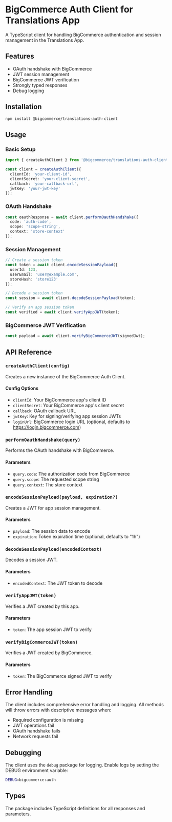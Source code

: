 # BigCommerce Auth Client for Translations App

A TypeScript client for handling BigCommerce authentication and session management in the Translations App.

## Features

- OAuth handshake with BigCommerce
- JWT session management
- BigCommerce JWT verification
- Strongly typed responses
- Debug logging

## Installation

```bash
npm install @bigcommerce/translations-auth-client
```

## Usage

### Basic Setup

```typescript
import { createAuthClient } from '@bigcommerce/translations-auth-client';

const client = createAuthClient({
  clientId: 'your-client-id',
  clientSecret: 'your-client-secret',
  callback: 'your-callback-url',
  jwtKey: 'your-jwt-key'
});
```

### OAuth Handshake

```typescript
const oauthResponse = await client.performOauthHandshake({
  code: 'auth-code',
  scope: 'scope-string',
  context: 'store-context'
});
```

### Session Management

```typescript
// Create a session token
const token = await client.encodeSessionPayload({
  userId: 123,
  userEmail: 'user@example.com',
  storeHash: 'store123'
});

// Decode a session token
const session = await client.decodeSessionPayload(token);

// Verify an app session token
const verified = await client.verifyAppJWT(token);
```

### BigCommerce JWT Verification

```typescript
const payload = await client.verifyBigCommerceJWT(signedJwt);
```

## API Reference

### `createAuthClient(config)`

Creates a new instance of the BigCommerce Auth Client.

#### Config Options

- `clientId`: Your BigCommerce app's client ID
- `clientSecret`: Your BigCommerce app's client secret
- `callback`: OAuth callback URL
- `jwtKey`: Key for signing/verifying app session JWTs
- `loginUrl`: BigCommerce login URL (optional, defaults to https://login.bigcommerce.com)

### `performOauthHandshake(query)`

Performs the OAuth handshake with BigCommerce.

#### Parameters

- `query.code`: The authorization code from BigCommerce
- `query.scope`: The requested scope string
- `query.context`: The store context

### `encodeSessionPayload(payload, expiration?)`

Creates a JWT for app session management.

#### Parameters

- `payload`: The session data to encode
- `expiration`: Token expiration time (optional, defaults to "1h")

### `decodeSessionPayload(encodedContext)`

Decodes a session JWT.

#### Parameters

- `encodedContext`: The JWT token to decode

### `verifyAppJWT(token)`

Verifies a JWT created by this app.

#### Parameters

- `token`: The app session JWT to verify

### `verifyBigCommerceJWT(token)`

Verifies a JWT created by BigCommerce.

#### Parameters

- `token`: The BigCommerce signed JWT to verify

## Error Handling

The client includes comprehensive error handling and logging. All methods will throw errors with descriptive messages when:

- Required configuration is missing
- JWT operations fail
- OAuth handshake fails
- Network requests fail

## Debugging

The client uses the `debug` package for logging. Enable logs by setting the DEBUG environment variable:

```bash
DEBUG=bigcommerce:auth
```

## Types

The package includes TypeScript definitions for all responses and parameters. 